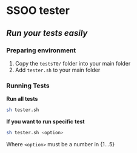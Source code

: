 # SSOO tester
## _Run your tests easily_

### Preparing environment

1. Copy the `testsT0/` folder into your main folder
2. Add `tester.sh` to your main folder

### Running Tests

**Run all tests**
```sh
sh tester.sh
```
**If you want to run specific test**
```sh
sh tester.sh <option>
```
Where `<option>` must be a number in {1...5}
